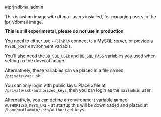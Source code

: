 #jprjr/dbmailadmin

This is just an image with dbmail-users installed, for
managing users in the jprjr/dbmail image.

**This is still experimental, please do not use in production**

You need to either use `--link` to connect to a MySQL server,
or provide a `MYSQL_HOST` environment variable.

You'll also need the `DB_SQL_USER` and `DB_SQL_PASS`
variables you used when setting up the dovecot image.

Alternatively, these variables can ve placed in a file
named `/private/vars.sh`.

You can only login with public keys. Place a file at
`/private/ssh/authorized_keys`, then you can login
as the `mailadmin` user.

Alternatively, you can define an environment variable named
`AUTHORIZED_KEYS_URL` - at startup this will be downloaded
and placed at `/home/mailadmin/.ssh/authorized_keys`
